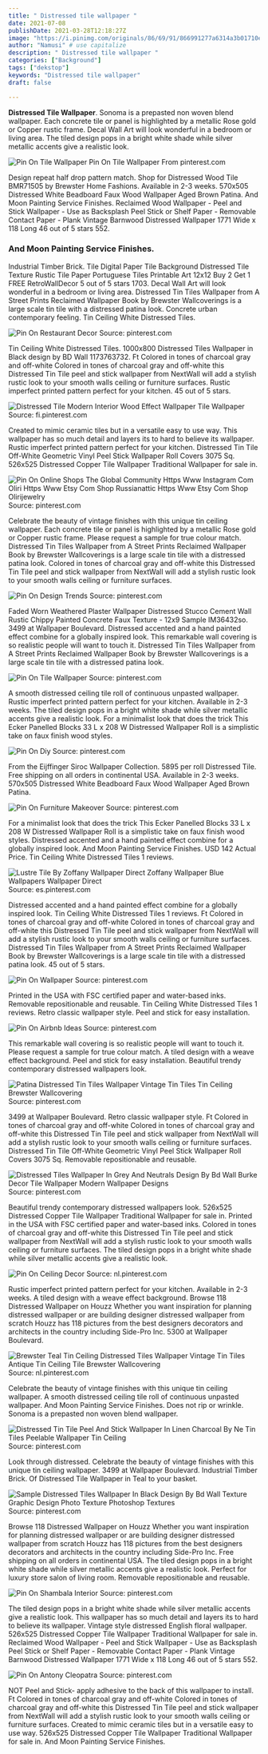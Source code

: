 ```yaml
---
title: " Distressed tile wallpaper "
date: 2021-07-08
publishDate: 2021-03-28T12:18:27Z
image: "https://i.pinimg.com/originals/86/69/91/866991277a6314a3b01710e8028c36e7.jpg"
author: "Namusi" # use capitalize
description: " Distressed tile wallpaper "
categories: ["Background"]
tags: ["dekstop"]
keywords: "Distressed tile wallpaper"
draft: false

---
```



**Distressed Tile Wallpaper**. Sonoma is a prepasted non woven blend wallpaper. Each concrete tile or panel is highlighted by a metallic Rose gold or Copper rustic frame. Decal Wall Art will look wonderful in a bedroom or living area. The tiled design pops in a bright white shade while silver metallic accents give a realistic look.

![Pin On Tile Wallpaper](https://i.pinimg.com/736x/d7/b4/70/d7b4706f173ed6d1ab029c4a0d79e4b4.jpg "Pin On Tile Wallpaper")
Pin On Tile Wallpaper From pinterest.com


Design repeat half drop pattern match. Shop for Distressed Wood Tile BMR71505 by Brewster Home Fashions. Available in 2-3 weeks. 570x505 Distressed White Beadboard Faux Wood Wallpaper Aged Brown Patina. And Moon Painting Service Finishes. Reclaimed Wood Wallpaper - Peel and Stick Wallpaper - Use as Backsplash Peel Stick or Shelf Paper - Removable Contact Paper - Plank Vintage Barnwood Distressed Wallpaper 1771 Wide x 118 Long 46 out of 5 stars 552.

### And Moon Painting Service Finishes.

Industrial Timber Brick. Tile Digital Paper Tile Background Distressed Tile Texture Rustic Tile Paper Portuguese Tiles Printable Art 12x12 Buy 2 Get 1 FREE RetroWallDecor 5 out of 5 stars 1703. Decal Wall Art will look wonderful in a bedroom or living area. Distressed Tin Tiles Wallpaper from A Street Prints Reclaimed Wallpaper Book by Brewster Wallcoverings is a large scale tin tile with a distressed patina look. Concrete urban contemporary feeling. Tin Ceiling White Distressed Tiles.


![Pin On Restaurant Decor](https://i.pinimg.com/736x/31/7f/3f/317f3fbabb39e59fa892742e5e4a96cf.jpg "Pin On Restaurant Decor")
Source: pinterest.com

Tin Ceiling White Distressed Tiles. 1000x800 Distressed Tiles Wallpaper in Black design by BD Wall 1173763732. Ft Colored in tones of charcoal gray and off-white Colored in tones of charcoal gray and off-white this Distressed Tin Tile peel and stick wallpaper from NextWall will add a stylish rustic look to your smooth walls ceiling or furniture surfaces. Rustic imperfect printed pattern perfect for your kitchen. 45 out of 5 stars.

![Distressed Tile Modern Interior Wood Effect Wallpaper Tile Wallpaper](https://i.pinimg.com/736x/25/d8/0e/25d80e4266d55a120e6dc465bc33c68b.jpg "Distressed Tile Modern Interior Wood Effect Wallpaper Tile Wallpaper")
Source: fi.pinterest.com

Created to mimic ceramic tiles but in a versatile easy to use way. This wallpaper has so much detail and layers its to hard to believe its wallpaper. Rustic imperfect printed pattern perfect for your kitchen. Distressed Tin Tile Off-White Geometric Vinyl Peel Stick Wallpaper Roll Covers 3075 Sq. 526x525 Distressed Copper Tile Wallpaper Traditional Wallpaper for sale in.

![Pin On Online Shops The Global Community Https Www Instagram Com Oliri Https Www Etsy Com Shop Russianattic Https Www Etsy Com Shop Olirijewelry](https://i.pinimg.com/736x/a2/9c/07/a29c07b795a64ac46ca425548c877ddb.jpg "Pin On Online Shops The Global Community Https Www Instagram Com Oliri Https Www Etsy Com Shop Russianattic Https Www Etsy Com Shop Olirijewelry")
Source: pinterest.com

Celebrate the beauty of vintage finishes with this unique tin ceiling wallpaper. Each concrete tile or panel is highlighted by a metallic Rose gold or Copper rustic frame. Please request a sample for true colour match. Distressed Tin Tiles Wallpaper from A Street Prints Reclaimed Wallpaper Book by Brewster Wallcoverings is a large scale tin tile with a distressed patina look. Colored in tones of charcoal gray and off-white this Distressed Tin Tile peel and stick wallpaper from NextWall will add a stylish rustic look to your smooth walls ceiling or furniture surfaces.

![Pin On Design Trends](https://i.pinimg.com/736x/93/d4/29/93d429a3af4a796589271d9d0e7e4ef8.jpg "Pin On Design Trends")
Source: pinterest.com

Faded Worn Weathered Plaster Wallpaper Distressed Stucco Cement Wall Rustic Chippy Painted Concrete Faux Texture - 12x9 Sample IM36432so. 3499 at Wallpaper Boulevard. Distressed accented and a hand painted effect combine for a globally inspired look. This remarkable wall covering is so realistic people will want to touch it. Distressed Tin Tiles Wallpaper from A Street Prints Reclaimed Wallpaper Book by Brewster Wallcoverings is a large scale tin tile with a distressed patina look.

![Pin On Tile Wallpaper](https://i.pinimg.com/736x/d7/b4/70/d7b4706f173ed6d1ab029c4a0d79e4b4.jpg "Pin On Tile Wallpaper")
Source: pinterest.com

A smooth distressed ceiling tile roll of continuous unpasted wallpaper. Rustic imperfect printed pattern perfect for your kitchen. Available in 2-3 weeks. The tiled design pops in a bright white shade while silver metallic accents give a realistic look. For a minimalist look that does the trick This Ecker Panelled Blocks 33 L x 208 W Distressed Wallpaper Roll is a simplistic take on faux finish wood styles.

![Pin On Diy](https://i.pinimg.com/564x/c5/91/6d/c5916d8086153191b170b2f9aab9cfcd.jpg "Pin On Diy")
Source: pinterest.com

From the Eijffinger Siroc Wallpaper Collection. 5895 per roll Distressed Tile. Free shipping on all orders in continental USA. Available in 2-3 weeks. 570x505 Distressed White Beadboard Faux Wood Wallpaper Aged Brown Patina.

![Pin On Furniture Makeover](https://i.pinimg.com/474x/65/e2/a0/65e2a06e46f0b0936763e3316ff72ce6.jpg "Pin On Furniture Makeover")
Source: pinterest.com

For a minimalist look that does the trick This Ecker Panelled Blocks 33 L x 208 W Distressed Wallpaper Roll is a simplistic take on faux finish wood styles. Distressed accented and a hand painted effect combine for a globally inspired look. And Moon Painting Service Finishes. USD 142 Actual Price. Tin Ceiling White Distressed Tiles 1 reviews.

![Lustre Tile By Zoffany Wallpaper Direct Zoffany Wallpaper Blue Wallpapers Wallpaper Direct](https://i.pinimg.com/originals/58/d3/33/58d3335c899b7a8d4864d61beaae01fd.jpg "Lustre Tile By Zoffany Wallpaper Direct Zoffany Wallpaper Blue Wallpapers Wallpaper Direct")
Source: es.pinterest.com

Distressed accented and a hand painted effect combine for a globally inspired look. Tin Ceiling White Distressed Tiles 1 reviews. Ft Colored in tones of charcoal gray and off-white Colored in tones of charcoal gray and off-white this Distressed Tin Tile peel and stick wallpaper from NextWall will add a stylish rustic look to your smooth walls ceiling or furniture surfaces. Distressed Tin Tiles Wallpaper from A Street Prints Reclaimed Wallpaper Book by Brewster Wallcoverings is a large scale tin tile with a distressed patina look. 45 out of 5 stars.

![Pin On Wallpaper](https://i.pinimg.com/originals/44/cc/28/44cc28a1bc06923f03193dbc53b43048.jpg "Pin On Wallpaper")
Source: pinterest.com

Printed in the USA with FSC certified paper and water-based inks. Removable repositionable and reusable. Tin Ceiling White Distressed Tiles 1 reviews. Retro classic wallpaper style. Peel and stick for easy installation.

![Pin On Airbnb Ideas](https://i.pinimg.com/736x/d5/22/a3/d522a34a6e52b973567a4ed41e2bc3df.jpg "Pin On Airbnb Ideas")
Source: pinterest.com

This remarkable wall covering is so realistic people will want to touch it. Please request a sample for true colour match. A tiled design with a weave effect background. Peel and stick for easy installation. Beautiful trendy contemporary distressed wallpapers look.

![Patina Distressed Tin Tiles Wallpaper Vintage Tin Tiles Tin Ceiling Brewster Wallcovering](https://i.pinimg.com/originals/2b/6b/8e/2b6b8e4c09153c6920f1d01047d6321f.jpg "Patina Distressed Tin Tiles Wallpaper Vintage Tin Tiles Tin Ceiling Brewster Wallcovering")
Source: pinterest.com

3499 at Wallpaper Boulevard. Retro classic wallpaper style. Ft Colored in tones of charcoal gray and off-white Colored in tones of charcoal gray and off-white this Distressed Tin Tile peel and stick wallpaper from NextWall will add a stylish rustic look to your smooth walls ceiling or furniture surfaces. Distressed Tin Tile Off-White Geometric Vinyl Peel Stick Wallpaper Roll Covers 3075 Sq. Removable repositionable and reusable.

![Distressed Tiles Wallpaper In Grey And Neutrals Design By Bd Wall Burke Decor Tile Wallpaper Modern Wallpaper Designs](https://i.pinimg.com/originals/8c/b2/d9/8cb2d9a062602b9eeabe0397b859a23e.jpg "Distressed Tiles Wallpaper In Grey And Neutrals Design By Bd Wall Burke Decor Tile Wallpaper Modern Wallpaper Designs")
Source: pinterest.com

Beautiful trendy contemporary distressed wallpapers look. 526x525 Distressed Copper Tile Wallpaper Traditional Wallpaper for sale in. Printed in the USA with FSC certified paper and water-based inks. Colored in tones of charcoal gray and off-white this Distressed Tin Tile peel and stick wallpaper from NextWall will add a stylish rustic look to your smooth walls ceiling or furniture surfaces. The tiled design pops in a bright white shade while silver metallic accents give a realistic look.

![Pin On Ceiling Decor](https://i.pinimg.com/originals/37/00/91/3700914eeeb47b2a259d7089a2104341.jpg "Pin On Ceiling Decor")
Source: nl.pinterest.com

Rustic imperfect printed pattern perfect for your kitchen. Available in 2-3 weeks. A tiled design with a weave effect background. Browse 118 Distressed Wallpaper on Houzz Whether you want inspiration for planning distressed wallpaper or are building designer distressed wallpaper from scratch Houzz has 118 pictures from the best designers decorators and architects in the country including Side-Pro Inc. 5300 at Wallpaper Boulevard.

![Brewster Teal Tin Ceiling Distressed Tiles Wallpaper Vintage Tin Tiles Antique Tin Ceiling Tile Brewster Wallcovering](https://i.pinimg.com/originals/b8/cd/a1/b8cda1f0d1b43327b45a4d9bf31fc90c.jpg "Brewster Teal Tin Ceiling Distressed Tiles Wallpaper Vintage Tin Tiles Antique Tin Ceiling Tile Brewster Wallcovering")
Source: nl.pinterest.com

Celebrate the beauty of vintage finishes with this unique tin ceiling wallpaper. A smooth distressed ceiling tile roll of continuous unpasted wallpaper. And Moon Painting Service Finishes. Does not rip or wrinkle. Sonoma is a prepasted non woven blend wallpaper.

![Distressed Tin Tile Peel And Stick Wallpaper In Linen Charcoal By Ne Tin Tiles Peelable Wallpaper Tin Ceiling](https://i.pinimg.com/originals/55/0e/3d/550e3dc51b95720344c2b82cd4aa46b6.png "Distressed Tin Tile Peel And Stick Wallpaper In Linen Charcoal By Ne Tin Tiles Peelable Wallpaper Tin Ceiling")
Source: pinterest.com

Look through distressed. Celebrate the beauty of vintage finishes with this unique tin ceiling wallpaper. 3499 at Wallpaper Boulevard. Industrial Timber Brick. Of Distressed Tile Wallpaper in Teal to your basket.

![Sample Distressed Tiles Wallpaper In Black Design By Bd Wall Texture Graphic Design Photo Texture Photoshop Textures](https://i.pinimg.com/originals/bf/24/f1/bf24f1a91119cdbb80bf533c04f69dd8.jpg "Sample Distressed Tiles Wallpaper In Black Design By Bd Wall Texture Graphic Design Photo Texture Photoshop Textures")
Source: pinterest.com

Browse 118 Distressed Wallpaper on Houzz Whether you want inspiration for planning distressed wallpaper or are building designer distressed wallpaper from scratch Houzz has 118 pictures from the best designers decorators and architects in the country including Side-Pro Inc. Free shipping on all orders in continental USA. The tiled design pops in a bright white shade while silver metallic accents give a realistic look. Perfect for luxury store salon of living room. Removable repositionable and reusable.

![Pin On Shambala Interior](https://i.pinimg.com/564x/70/3c/40/703c40520d9ec61292ee933ae1ef09dd.jpg "Pin On Shambala Interior")
Source: pinterest.com

The tiled design pops in a bright white shade while silver metallic accents give a realistic look. This wallpaper has so much detail and layers its to hard to believe its wallpaper. Vintage style distressed English floral wallpaper. 526x525 Distressed Copper Tile Wallpaper Traditional Wallpaper for sale in. Reclaimed Wood Wallpaper - Peel and Stick Wallpaper - Use as Backsplash Peel Stick or Shelf Paper - Removable Contact Paper - Plank Vintage Barnwood Distressed Wallpaper 1771 Wide x 118 Long 46 out of 5 stars 552.

![Pin On Antony Cleopatra](https://i.pinimg.com/originals/86/69/91/866991277a6314a3b01710e8028c36e7.jpg "Pin On Antony Cleopatra")
Source: pinterest.com

NOT Peel and Stick- apply adhesive to the back of this wallpaper to install. Ft Colored in tones of charcoal gray and off-white Colored in tones of charcoal gray and off-white this Distressed Tin Tile peel and stick wallpaper from NextWall will add a stylish rustic look to your smooth walls ceiling or furniture surfaces. Created to mimic ceramic tiles but in a versatile easy to use way. 526x525 Distressed Copper Tile Wallpaper Traditional Wallpaper for sale in. And Moon Painting Service Finishes.

